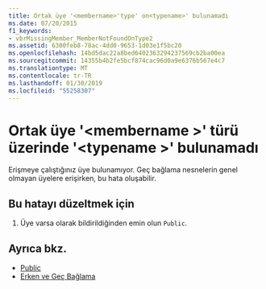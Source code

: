 ```yaml
---
title: Ortak üye '<membername>'type' on<typename>' bulunamadı
ms.date: 07/20/2015
f1_keywords:
- vbrMissingMember_MemberNotFoundOnType2
ms.assetid: 6300feb8-78ac-4dd0-9653-1d03e1f5bc20
ms.openlocfilehash: 14bd5dac22a8bed6402363294237569cb2ba00ea
ms.sourcegitcommit: 14355b4b2fe5bcf874cac96d0a9e6376b567e4c7
ms.translationtype: MT
ms.contentlocale: tr-TR
ms.lasthandoff: 01/30/2019
ms.locfileid: "55258307"
---
```

# <a name="public-member-membername-on-type-typename-not-found"></a>Ortak üye '\<membername >' türü üzerinde '\<typename >' bulunamadı
Erişmeye çalıştığınız üye bulunamıyor. Geç bağlama nesnelerin genel olmayan üyelere erişirken, bu hata oluşabilir.  
  
## <a name="to-correct-this-error"></a>Bu hatayı düzeltmek için  
  
1.  Üye varsa olarak bildirildiğinden emin olun `Public`.  
  
## <a name="see-also"></a>Ayrıca bkz.
- [Public](../../visual-basic/language-reference/modifiers/public.md)
- [Erken ve Geç Bağlama](../../visual-basic/programming-guide/language-features/early-late-binding/index.md)
